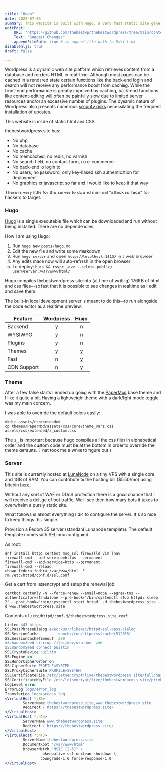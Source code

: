 ```yaml
---

title: "Hugo"
date: 2022-07-05
summary: This website is built with Hugo, a very fast static site generator.
editPost:
    URL: "https://github.com/thebestwp/thebestwordpress/tree/main/content"
    Text: "Suggest Changes"
    appendFilePath: true # to append file path to Edit link
disablehljs: true
draft: false

---
```


Wordpress is a dynamic web site platform which retrieves content from a database and renders HTML in real-time.
Although most pages can be cached in a rendered state certain functions like the back-end login and search will not receive any performance boost from caching.
While the front-end performance is greatly improved by caching, back-end functions like content-editing will often be painfully slow due to limited server resources and/or an excessive number of plugins.
The dynamic nature of Wordpress also presents numerous [security risks](/posts/security) necessitating the frequent [installation of updates](/posts/updates).


This website is made of static html and CSS.

thebestwordpress.site has:
- No php
- No database
- No cache
- No memcached, no redis, no varnish
- No search field, no contact form, no e-commerce
- No back-end to login to
- No users, no password, only key-based ssh authentication for deployment
- No graphics or javascript so far and I would like to keep it that way

There is very little for the server to do and minimal "attack surface" for hackers to target.

### Hugo

[Hugo](https://gohugo.io) is a single executable file which can be downloaded and run without being installed.
There are no dependencies.

How I am using Hugo:

1. Run `hugo new posts/hugo.md`
1. Edit the new file and write some markdown
1. Run `hugo server` and open `http://localhost:1313/` in a web browser
1. Any edits made now will auto-refresh in the open browser
1. To deploy: `hugo && rsync -avz --delete public/ user@server:/var/www/html/`

Hugo compiles thebestwordpress.site into (at time of writing) 176KB of html and css files—so fast that it is possible to see changes in realtime as I edit and save them.

The built-in local development server is meant to do this—to run alongside the code editor as a realtime preview.

Feature | Wordpress | Hugo
--- | :---: | :---:
Backend | y | n
WYSIWYG | y | n
Plugins | y | n 
Themes | y | y
Fast | n | y
CDN Support | n | y

### Theme

After a few false starts I ended up going with the [PaperMod](https://github.com/adityatelange/hugo-PaperMod) base theme and I like it quite a bit.
Having a lightweight theme with a dark/light mode toggle was my main concern.

I was able to override the default colors easily:
```shell
mkdir assets/css/extended
cp themes/PaperMod/assets/css/core/theme_vars.css assets/css/extended/z_custom.css
```

The `z_` is important because hugo compiles all the css files in alphabetical order and the custom code must be at the bottom in order to override the theme defaults.
(That took me a while to figure out.)

### Server

This site is currently hosted at [LunaNode](https://lunanode.com) on a tiny VPS with a single core and 1GB of RAM. You can contribute to the hosting bill (\$5.50/mo) using bitcoin [here.](https://btcpay737660.lndyn.com/payment-requests/b56ac8bb-e25c-4f31-99c4-b47f348f0a17)

Without any sort of WAF or DDoS protection there is a good chance that I will receive a deluge of bot traffic.
We'll see then how many bots it takes to overwhelm a purely static site.

What follows is almost everything I did to configure the server.
It's so nice to keep things this simple.

Provision a Fedora 35 server (standard Lunanode template).
The default template comes with SELinux configured.

As root:
```shell
dnf install httpd certbot mod_ssl firewalld vim lnav
firewall-cmd --add-service=https --permanent
firewall-cmd --add-service=http --permanent
firewall-cmd --reload
chown fedora:fedora /var/www/html -R
rm /etc/httpd/conf.d/ssl.conf
```

Get a cert from letsencrypt and setup the renewal job:
```shell
certbot certonly -n --force-renew --email=nope --agree-tos --authenticator=standalone --pre-hook='/bin/systemctl stop httpd; sleep 2' --post-hook='/bin/systemctl start httpd' -d thebestwordpress.site -d www.thebestwordpress.site
```

Contents of `/etc/httpd/conf.d/thebestwordpress.site.conf`:
```apache
Listen 443 https
SSLPassPhraseDialog exec:/usr/libexec/httpd-ssl-pass-dialog
SSLSessionCache         shmcb:/run/httpd/sslcache(512000)
SSLSessionCacheTimeout  300
SSLRandomSeed startup file:/dev/urandom  256
SSLRandomSeed connect builtin
SSLCryptoDevice builtin
SSLEngine on
SSLHonorCipherOrder on
SSLCipherSuite PROFILE=SYSTEM
SSLProxyCipherSuite PROFILE=SYSTEM
SSLCertificateFile /etc/letsencrypt/live/thebestwordpress.site/fullchain.pem
SSLCertificateKeyFile /etc/letsencrypt/live/thebestwordpress.site/privkey.pem
LogLevel error
ErrorLog logs/error_log
TransferLog logs/access_log
<VirtualHost *:80>
        ServerName thebestwordpress.site,www.thebestwordpress.site
        Redirect / https://thebestwordpress.site/
</VirtualHost>
<VirtualHost *:443>
        ServerName www.thebestwordpress.site
        Redirect / https://thebestwordpress.site/
</VirtualHost>
<VirtualHost *:443>
        ServerName thebestwordpress.site
        DocumentRoot "/var/www/html"
        BrowserMatch "MSIE [2-5]" \
                nokeepalive ssl-unclean-shutdown \
                downgrade-1.0 force-response-1.0
</VirtualHost>
```

